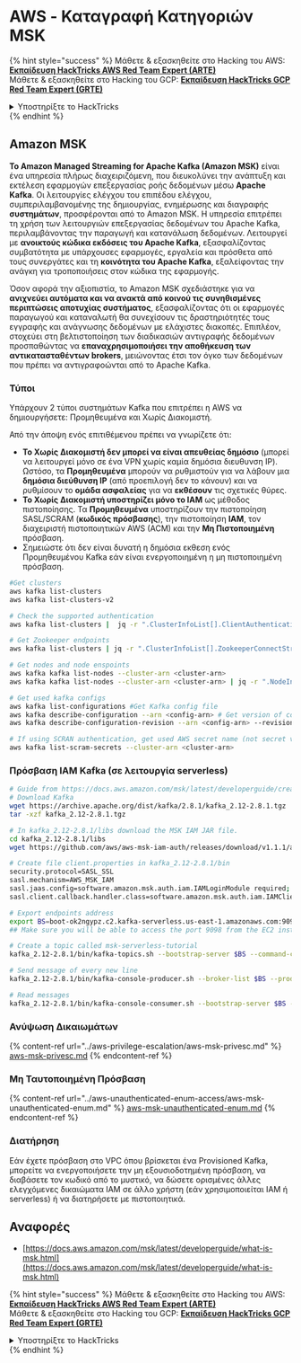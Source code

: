 # AWS - Καταγραφή Κατηγοριών MSK

{% hint style="success" %}
Μάθετε & εξασκηθείτε στο Hacking του AWS:<img src="/.gitbook/assets/image.png" alt="" data-size="line">[**Εκπαίδευση HackTricks AWS Red Team Expert (ARTE)**](https://training.hacktricks.xyz/courses/arte)<img src="/.gitbook/assets/image.png" alt="" data-size="line">\
Μάθετε & εξασκηθείτε στο Hacking του GCP: <img src="/.gitbook/assets/image (2).png" alt="" data-size="line">[**Εκπαίδευση HackTricks GCP Red Team Expert (GRTE)**<img src="/.gitbook/assets/image (2).png" alt="" data-size="line">](https://training.hacktricks.xyz/courses/grte)

<details>

<summary>Υποστηρίξτε το HackTricks</summary>

* Ελέγξτε τα [**σχέδια συνδρομής**](https://github.com/sponsors/carlospolop)!
* **Εγγραφείτε** στην 💬 [**ομάδα Discord**](https://discord.gg/hRep4RUj7f) ή στην [**ομάδα telegram**](https://t.me/peass) ή **ακολουθήστε** μας στο **Twitter** 🐦 [**@hacktricks\_live**](https://twitter.com/hacktricks\_live)**.**
* **Μοιραστείτε τεχνικές χάκινγκ υποβάλλοντας PRs** στα αποθετήρια [**HackTricks**](https://github.com/carlospolop/hacktricks) και [**HackTricks Cloud**](https://github.com/carlospolop/hacktricks-cloud).

</details>
{% endhint %}

## Amazon MSK

**Το Amazon Managed Streaming for Apache Kafka (Amazon MSK)** είναι ένα υπηρεσία πλήρως διαχειριζόμενη, που διευκολύνει την ανάπτυξη και εκτέλεση εφαρμογών επεξεργασίας ροής δεδομένων μέσω **Apache Kafka**. Οι λειτουργίες ελέγχου του επιπέδου ελέγχου, συμπεριλαμβανομένης της δημιουργίας, ενημέρωσης και διαγραφής **συστημάτων**, προσφέρονται από το Amazon MSK.
Η υπηρεσία επιτρέπει τη χρήση των λειτουργιών επεξεργασίας δεδομένων του Apache Kafka, περιλαμβάνοντας την παραγωγή και κατανάλωση δεδομένων. Λειτουργεί με **ανοικτούς κώδικα εκδόσεις του Apache Kafka**, εξασφαλίζοντας συμβατότητα με υπάρχουσες εφαρμογές, εργαλεία και πρόσθετα από τους συνεργάτες και τη **κοινότητα του Apache Kafka**, εξαλείφοντας την ανάγκη για τροποποιήσεις στον κώδικα της εφαρμογής.

Όσον αφορά την αξιοπιστία, το Amazon MSK σχεδιάστηκε για να **ανιχνεύει αυτόματα και να ανακτά από κοινού τις συνηθισμένες περιπτώσεις αποτυχίας συστήματος**, εξασφαλίζοντας ότι οι εφαρμογές παραγωγού και καταναλωτή θα συνεχίσουν τις δραστηριότητές τους εγγραφής και ανάγνωσης δεδομένων με ελάχιστες διακοπές. Επιπλέον, στοχεύει στη βελτιστοποίηση των διαδικασιών αντιγραφής δεδομένων προσπαθώντας να **επαναχρησιμοποιήσει την αποθήκευση των αντικατασταθέντων brokers**, μειώνοντας έτσι τον όγκο των δεδομένων που πρέπει να αντιγραφοώνται από το Apache Kafka.

### **Τύποι**

Υπάρχουν 2 τύποι συστημάτων Kafka που επιτρέπει η AWS να δημιουργήσετε: Προμηθευμένα και Χωρίς Διακομιστή.

Από την άποψη ενός επιτιθέμενου πρέπει να γνωρίζετε ότι:

* **Το Χωρίς Διακομιστή δεν μπορεί να είναι απευθείας δημόσιο** (μπορεί να λειτουργεί μόνο σε ένα VPN χωρίς καμία δημόσια διευθυνση IP). Ωστόσο, τα **Προμηθευμένα** μπορούν να ρυθμιστούν για να λάβουν μια **δημόσια διεύθυνση IP** (από προεπιλογή δεν το κάνουν) και να ρυθμίσουν το **ομάδα ασφαλείας** για να **εκθέσουν** τις σχετικές θύρες.
* **Το Χωρίς Διακομιστή υποστηρίζει μόνο το IAM** ως μέθοδος πιστοποίησης. Τα **Προμηθευμένα** υποστηρίζουν την πιστοποίηση SASL/SCRAM (**κωδικός πρόσβασης**), την πιστοποίηση **IAM**, τον διαχειριστή πιστοποιητικών AWS (ACM) και την **Μη Πιστοποιημένη** πρόσβαση.
* Σημειώστε ότι δεν είναι δυνατή η δημόσια εκθεση ενός Προμηθευμένου Kafka εάν είναι ενεργοποιημένη η μη πιστοποιημένη πρόσβαση.
```bash
#Get clusters
aws kafka list-clusters
aws kafka list-clusters-v2

# Check the supported authentication
aws kafka list-clusters |  jq -r ".ClusterInfoList[].ClientAuthentication"

# Get Zookeeper endpoints
aws kafka list-clusters | jq -r ".ClusterInfoList[].ZookeeperConnectString, .ClusterInfoList[].ZookeeperConnectStringTls"

# Get nodes and node enspoints
aws kafka kafka list-nodes --cluster-arn <cluster-arn>
aws kafka kafka list-nodes --cluster-arn <cluster-arn> | jq -r ".NodeInfoList[].BrokerNodeInfo.Endpoints" # Get endpoints

# Get used kafka configs
aws kafka list-configurations #Get Kafka config file
aws kafka describe-configuration --arn <config-arn> # Get version of config
aws kafka describe-configuration-revision --arn <config-arn> --revision <version> # Get content of config version

# If using SCRAN authentication, get used AWS secret name (not secret value)
aws kafka list-scram-secrets --cluster-arn <cluster-arn>
```
### Πρόσβαση IAM Kafka (σε λειτουργία serverless)
```bash
# Guide from https://docs.aws.amazon.com/msk/latest/developerguide/create-serverless-cluster.html
# Download Kafka
wget https://archive.apache.org/dist/kafka/2.8.1/kafka_2.12-2.8.1.tgz
tar -xzf kafka_2.12-2.8.1.tgz

# In kafka_2.12-2.8.1/libs download the MSK IAM JAR file.
cd kafka_2.12-2.8.1/libs
wget https://github.com/aws/aws-msk-iam-auth/releases/download/v1.1.1/aws-msk-iam-auth-1.1.1-all.jar

# Create file client.properties in kafka_2.12-2.8.1/bin
security.protocol=SASL_SSL
sasl.mechanism=AWS_MSK_IAM
sasl.jaas.config=software.amazon.msk.auth.iam.IAMLoginModule required;
sasl.client.callback.handler.class=software.amazon.msk.auth.iam.IAMClientCallbackHandler

# Export endpoints address
export BS=boot-ok2ngypz.c2.kafka-serverless.us-east-1.amazonaws.com:9098
## Make sure you will be able to access the port 9098 from the EC2 instance (check VPS, subnets and SG)

# Create a topic called msk-serverless-tutorial
kafka_2.12-2.8.1/bin/kafka-topics.sh --bootstrap-server $BS --command-config client.properties --create --topic msk-serverless-tutorial --partitions 6

# Send message of every new line
kafka_2.12-2.8.1/bin/kafka-console-producer.sh --broker-list $BS --producer.config client.properties --topic msk-serverless-tutorial

# Read messages
kafka_2.12-2.8.1/bin/kafka-console-consumer.sh --bootstrap-server $BS --consumer.config client.properties --topic msk-serverless-tutorial --from-beginning
```
### Ανύψωση Δικαιωμάτων

{% content-ref url="../aws-privilege-escalation/aws-msk-privesc.md" %}
[aws-msk-privesc.md](../aws-privilege-escalation/aws-msk-privesc.md)
{% endcontent-ref %}

### Μη Ταυτοποιημένη Πρόσβαση

{% content-ref url="../aws-unauthenticated-enum-access/aws-msk-unauthenticated-enum.md" %}
[aws-msk-unauthenticated-enum.md](../aws-unauthenticated-enum-access/aws-msk-unauthenticated-enum.md)
{% endcontent-ref %}

### Διατήρηση

Εάν έχετε πρόσβαση στο VPC όπου βρίσκεται ένα Provisioned Kafka, μπορείτε να ενεργοποιήσετε την μη εξουσιοδοτημένη πρόσβαση, να διαβάσετε τον κωδικό από το μυστικό, να δώσετε ορισμένες άλλες ελεγχόμενες δικαιώματα IAM σε άλλο χρήστη (εάν χρησιμοποιείται IAM ή serverless) ή να διατηρήσετε με πιστοποιητικά.

## Αναφορές

* [https://docs.aws.amazon.com/msk/latest/developerguide/what-is-msk.html](https://docs.aws.amazon.com/msk/latest/developerguide/what-is-msk.html)

{% hint style="success" %}
Μάθετε & εξασκηθείτε στο Hacking του AWS:<img src="/.gitbook/assets/image.png" alt="" data-size="line">[**Εκπαίδευση HackTricks AWS Red Team Expert (ARTE)**](https://training.hacktricks.xyz/courses/arte)<img src="/.gitbook/assets/image.png" alt="" data-size="line">\
Μάθετε & εξασκηθείτε στο Hacking του GCP: <img src="/.gitbook/assets/image (2).png" alt="" data-size="line">[**Εκπαίδευση HackTricks GCP Red Team Expert (GRTE)**<img src="/.gitbook/assets/image (2).png" alt="" data-size="line">](https://training.hacktricks.xyz/courses/grte)

<details>

<summary>Υποστηρίξτε το HackTricks</summary>

* Ελέγξτε τα [**σχέδια συνδρομής**](https://github.com/sponsors/carlospolop)!
* **Εγγραφείτε** στην 💬 [**ομάδα Discord**](https://discord.gg/hRep4RUj7f) ή στην [**ομάδα telegram**](https://t.me/peass) ή **ακολουθήστε** μας στο **Twitter** 🐦 [**@hacktricks\_live**](https://twitter.com/hacktricks\_live)**.**
* **Μοιραστείτε κόλπα χάκινγκ υποβάλλοντας PRs στα** [**HackTricks**](https://github.com/carlospolop/hacktricks) και [**HackTricks Cloud**](https://github.com/carlospolop/hacktricks-cloud) αποθετήρια στο GitHub.

</details>
{% endhint %}
